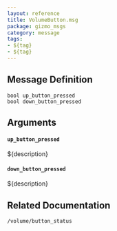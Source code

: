 ```yaml
---
layout: reference
title: VolumeButton.msg
package: gizmo_msgs
category: message
tags: 
- ${tag}
- ${tag}
---
```


## Message Definition
```
bool up_button_pressed
bool down_button_pressed
```

## Arguments
#### `up_button_pressed`
${description}

#### `down_button_pressed`
${description}

## Related Documentation
``/volume/button_status``  
